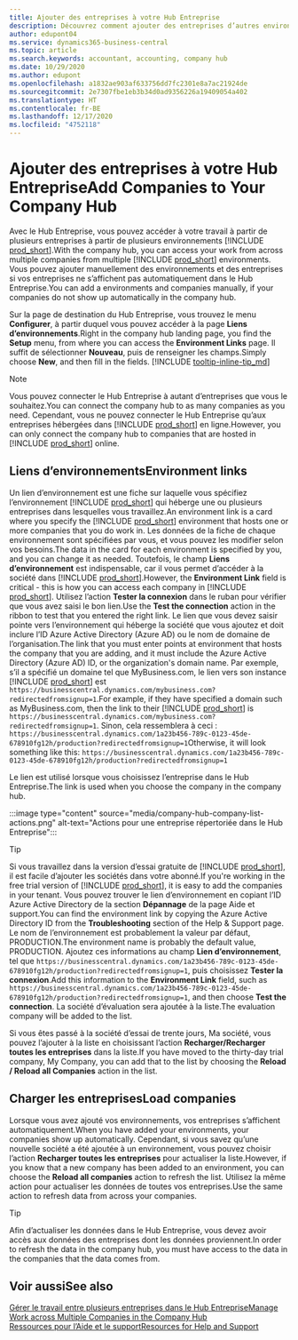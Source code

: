 ```yaml
---
title: Ajouter des entreprises à votre Hub Entreprise
description: Découvrez comment ajouter des entreprises d’autres environnements Business Central à votre Hub Entreprise afin de pouvoir gérer le travail dans tous les environnements.
author: edupont04
ms.service: dynamics365-business-central
ms.topic: article
ms.search.keywords: accountant, accounting, company hub
ms.date: 10/29/2020
ms.author: edupont
ms.openlocfilehash: a1832ae903af633756dd7fc2301e8a7ac21924de
ms.sourcegitcommit: 2e7307fbe1eb3b34d0ad9356226a19409054a402
ms.translationtype: HT
ms.contentlocale: fr-BE
ms.lasthandoff: 12/17/2020
ms.locfileid: "4752118"
---
```

# <a name="add-companies-to-your-company-hub"></a><span data-ttu-id="f5cf4-103">Ajouter des entreprises à votre Hub Entreprise</span><span class="sxs-lookup"><span data-stu-id="f5cf4-103">Add Companies to Your Company Hub</span></span>

<span data-ttu-id="f5cf4-104">Avec le Hub Entreprise, vous pouvez accéder à votre travail à partir de plusieurs entreprises à partir de plusieurs environnements [!INCLUDE [prod_short](includes/prod_short.md)].</span><span class="sxs-lookup"><span data-stu-id="f5cf4-104">With the company hub, you can access your work from across multiple companies from multiple [!INCLUDE [prod_short](includes/prod_short.md)] environments.</span></span> <span data-ttu-id="f5cf4-105">Vous pouvez ajouter manuellement des environnements et des entreprises si vos entreprises ne s’affichent pas automatiquement dans le Hub Entreprise.</span><span class="sxs-lookup"><span data-stu-id="f5cf4-105">You can add a environments and companies manually, if your companies do not show up automatically in the company hub.</span></span>  

<span data-ttu-id="f5cf4-106">Sur la page de destination du Hub Entreprise, vous trouvez le menu **Configurer**, à partir duquel vous pouvez accéder à la page **Liens d’environnements**.</span><span class="sxs-lookup"><span data-stu-id="f5cf4-106">Right in the company hub landing page, you find the **Setup** menu, from where you can access the **Environment Links** page.</span></span> <span data-ttu-id="f5cf4-107">Il suffit de sélectionner **Nouveau**, puis de renseigner les champs.</span><span class="sxs-lookup"><span data-stu-id="f5cf4-107">Simply choose **New**, and then fill in the fields.</span></span> [!INCLUDE [tooltip-inline-tip_md](includes/tooltip-inline-tip_md.md)]  

> [!NOTE]
> <span data-ttu-id="f5cf4-108">Vous pouvez connecter le Hub Entreprise à autant d’entreprises que vous le souhaitez.</span><span class="sxs-lookup"><span data-stu-id="f5cf4-108">You can connect the company hub to as many companies as you need.</span></span> <span data-ttu-id="f5cf4-109">Cependant, vous ne pouvez connecter le Hub Entreprise qu’aux entreprises hébergées dans [!INCLUDE [prod_short](includes/prod_short.md)] en ligne.</span><span class="sxs-lookup"><span data-stu-id="f5cf4-109">However, you can only connect the company hub to companies that are hosted in [!INCLUDE [prod_short](includes/prod_short.md)] online.</span></span>

## <a name="environment-links"></a><span data-ttu-id="f5cf4-110">Liens d’environnements</span><span class="sxs-lookup"><span data-stu-id="f5cf4-110">Environment links</span></span>

<span data-ttu-id="f5cf4-111">Un lien d’environnement est une fiche sur laquelle vous spécifiez l’environnement [!INCLUDE [prod_short](includes/prod_short.md)] qui héberge une ou plusieurs entreprises dans lesquelles vous travaillez.</span><span class="sxs-lookup"><span data-stu-id="f5cf4-111">An environment link is a card where you specify the [!INCLUDE [prod_short](includes/prod_short.md)] environment that hosts one or more companies that you do work in.</span></span> <span data-ttu-id="f5cf4-112">Les données de la fiche de chaque environnement sont spécifiées par vous, et vous pouvez les modifier selon vos besoins.</span><span class="sxs-lookup"><span data-stu-id="f5cf4-112">The data in the card for each environment is specified by you, and you can change it as needed.</span></span> <span data-ttu-id="f5cf4-113">Toutefois, le champ **Liens d’environnement** est indispensable, car il vous permet d’accéder à la société dans [!INCLUDE [prod_short](includes/prod_short.md)].</span><span class="sxs-lookup"><span data-stu-id="f5cf4-113">However, the **Environment Link** field is critical - this is how you can access each company in [!INCLUDE [prod_short](includes/prod_short.md)].</span></span> <span data-ttu-id="f5cf4-114">Utilisez l’action **Tester la connexion** dans le ruban pour vérifier que vous avez saisi le bon lien.</span><span class="sxs-lookup"><span data-stu-id="f5cf4-114">Use the **Test the connection** action in the ribbon to test that you entered the right link.</span></span> <span data-ttu-id="f5cf4-115">Le lien que vous devez saisir pointe vers l’environnement qui héberge la société que vous ajoutez et doit inclure l’ID Azure Active Directory (Azure AD) ou le nom de domaine de l’organisation.</span><span class="sxs-lookup"><span data-stu-id="f5cf4-115">The link that you must enter points at environment that hosts the company that you are adding, and it must include the Azure Active Directory (Azure AD) ID, or the organization's domain name.</span></span> <span data-ttu-id="f5cf4-116">Par exemple, s’il a spécifié un domaine tel que MyBusiness.com, le lien vers son instance [!INCLUDE [prod_short](includes/prod_short.md)] est ```https://businesscentral.dynamics.com/mybusiness.com?redirectedfromsignup=1```.</span><span class="sxs-lookup"><span data-stu-id="f5cf4-116">For example, if they have specified a domain such as MyBusiness.com, then the link to their [!INCLUDE [prod_short](includes/prod_short.md)] is ```https://businesscentral.dynamics.com/mybusiness.com?redirectedfromsignup=1```.</span></span> <span data-ttu-id="f5cf4-117">Sinon, cela ressemblera à ceci : ```https://businesscentral.dynamics.com/1a23b456-789c-0123-45de-678910fg12h/production?redirectedfromsignup=1```</span><span class="sxs-lookup"><span data-stu-id="f5cf4-117">Otherwise, it will look something like this: ```https://businesscentral.dynamics.com/1a23b456-789c-0123-45de-678910fg12h/production?redirectedfromsignup=1```</span></span>  

<span data-ttu-id="f5cf4-118">Le lien est utilisé lorsque vous choisissez l’entreprise dans le Hub Entreprise.</span><span class="sxs-lookup"><span data-stu-id="f5cf4-118">The link is used when you choose the company in the company hub.</span></span>  

:::image type="content" source="media/company-hub-company-list-actions.png" alt-text="Actions pour une entreprise répertoriée dans le Hub Entreprise":::

> [!TIP]
> <span data-ttu-id="f5cf4-120">Si vous travaillez dans la version d’essai gratuite de [!INCLUDE [prod_short](includes/prod_short.md)], il est facile d’ajouter les sociétés dans votre abonné.</span><span class="sxs-lookup"><span data-stu-id="f5cf4-120">If you're working in the free trial version of [!INCLUDE [prod_short](includes/prod_short.md)], it is easy to add the companies in your tenant.</span></span> <span data-ttu-id="f5cf4-121">Vous pouvez trouver le lien d’environnement en copiant l’ID Azure Active Directory de la section **Dépannage** de la page Aide et support.</span><span class="sxs-lookup"><span data-stu-id="f5cf4-121">You can find the environment link by copying the Azure Active Directory ID from the **Troubleshooting** section of the Help & Support page.</span></span> <span data-ttu-id="f5cf4-122">Le nom de l’environnement est probablement la valeur par défaut, PRODUCTION.</span><span class="sxs-lookup"><span data-stu-id="f5cf4-122">The environment name is probably the default value, PRODUCTION.</span></span> <span data-ttu-id="f5cf4-123">Ajoutez ces informations au champ **Lien d’environnement**, tel que ```https://businesscentral.dynamics.com/1a23b456-789c-0123-45de-678910fg12h/production?redirectedfromsignup=1```, puis choisissez **Tester la connexion**.</span><span class="sxs-lookup"><span data-stu-id="f5cf4-123">Add this information to the **Environment Link** field, such as ```https://businesscentral.dynamics.com/1a23b456-789c-0123-45de-678910fg12h/production?redirectedfromsignup=1```, and then choose **Test the connection**.</span></span> <span data-ttu-id="f5cf4-124">La société d’évaluation sera ajoutée à la liste.</span><span class="sxs-lookup"><span data-stu-id="f5cf4-124">The evaluation company will be added to the list.</span></span>
>
> <span data-ttu-id="f5cf4-125">Si vous êtes passé à la société d’essai de trente jours, Ma société, vous pouvez l’ajouter à la liste en choisissant l’action **Recharger/Recharger toutes les entreprises** dans la liste.</span><span class="sxs-lookup"><span data-stu-id="f5cf4-125">If you have moved to the thirty-day trial company, My Company, you can add that to the list by choosing the **Reload / Reload all Companies** action in the list.</span></span>

## <a name="load-companies"></a><span data-ttu-id="f5cf4-126">Charger les entreprises</span><span class="sxs-lookup"><span data-stu-id="f5cf4-126">Load companies</span></span>

<span data-ttu-id="f5cf4-127">Lorsque vous avez ajouté vos environnements, vos entreprises s’affichent automatiquement.</span><span class="sxs-lookup"><span data-stu-id="f5cf4-127">When you have added your environments, your companies show up automatically.</span></span> <span data-ttu-id="f5cf4-128">Cependant, si vous savez qu’une nouvelle société a été ajoutée à un environnement, vous pouvez choisir l’action **Recharger toutes les entreprises** pour actualiser la liste.</span><span class="sxs-lookup"><span data-stu-id="f5cf4-128">However, if you know that a new company has been added to an environment, you can choose the **Reload all companies** action to refresh the list.</span></span> <span data-ttu-id="f5cf4-129">Utilisez la même action pour actualiser les données de toutes vos entreprises.</span><span class="sxs-lookup"><span data-stu-id="f5cf4-129">Use the same action to refresh data from across your companies.</span></span>  

> [!TIP]
> <span data-ttu-id="f5cf4-130">Afin d’actualiser les données dans le Hub Entreprise, vous devez avoir accès aux données des entreprises dont les données proviennent.</span><span class="sxs-lookup"><span data-stu-id="f5cf4-130">In order to refresh the data in the company hub, you must have access to the data in the companies that the data comes from.</span></span>

## <a name="see-also"></a><span data-ttu-id="f5cf4-131">Voir aussi</span><span class="sxs-lookup"><span data-stu-id="f5cf4-131">See also</span></span>

[<span data-ttu-id="f5cf4-132">Gérer le travail entre plusieurs entreprises dans le Hub Entreprise</span><span class="sxs-lookup"><span data-stu-id="f5cf4-132">Manage Work across Multiple Companies in the Company Hub</span></span>](company-hub.md)  
[<span data-ttu-id="f5cf4-133">Ressources pour l’Aide et le support</span><span class="sxs-lookup"><span data-stu-id="f5cf4-133">Resources for Help and Support</span></span>](product-help-and-support.md)  
